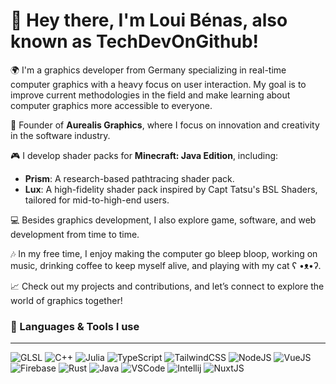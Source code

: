 
# 👋 Hey there, I'm Loui Bénas, also known as TechDevOnGithub!

🌍 I'm a graphics developer from Germany specializing in real-time computer graphics with a heavy focus on user interaction. My goal is to improve current methodologies in the field and make learning about computer graphics more accessible to everyone.

🚀 Founder of **Aurealis Graphics**, where I focus on innovation and creativity in the software industry.

🎮 I develop shader packs for **Minecraft: Java Edition**, including:
- **Prism**: A research-based pathtracing shader pack.
- **Lux**: A high-fidelity shader pack inspired by Capt Tatsu's BSL Shaders, tailored for mid-to-high-end users.

💻 Besides graphics development, I also explore game, software, and web development from time to time.

🎶 In my free time, I enjoy making the computer go bleep bloop, working on music, drinking coffee to keep myself alive, and playing with my cat ʕ •ᴥ•ʔ.

📈 Check out my projects and contributions, and let’s connect to explore the world of graphics together!

### 🌱 Languages & Tools I use
---
![GLSL](https://img.shields.io/badge/-GLSL-black?style=flat-square&logo=opengl) ![C++](https://img.shields.io/badge/C++-black.svg?style=flat-square&logo=c%2B%2B) ![Julia](https://img.shields.io/badge/Julia-black.svg?style=flat-square&logo=julia) ![TypeScript](https://img.shields.io/badge/-TypeScript-black?style=flat-square&logo=typescript) ![TailwindCSS](https://img.shields.io/badge/-TailwindCSS-black?style=flat-square&logo=tailwindcss) ![NodeJS](https://img.shields.io/badge/-NodeJS-black?style=flat-square&logo=node.js) ![VueJS](https://img.shields.io/badge/-Vue-black?style=flat-square&logo=vue.js) ![Firebase](https://img.shields.io/badge/-Firebase-black?style=flat-square&logo=firebase) ![Rust](https://img.shields.io/badge/-Rust-black?style=flat-square&logo=rust ) ![Java](https://img.shields.io/badge/-Java-black?style=flat-square&logo=oracle) ![VSCode](https://img.shields.io/badge/-VSCode-black?style=flat-square&logo=visualstudiocode) ![Intellij](https://img.shields.io/badge/-Intellij-black?style=flat-square&logo=jetbrains) ![NuxtJS](https://img.shields.io/badge/-NuxtJS-black?style=flat-square&logo=nuxt.js)
